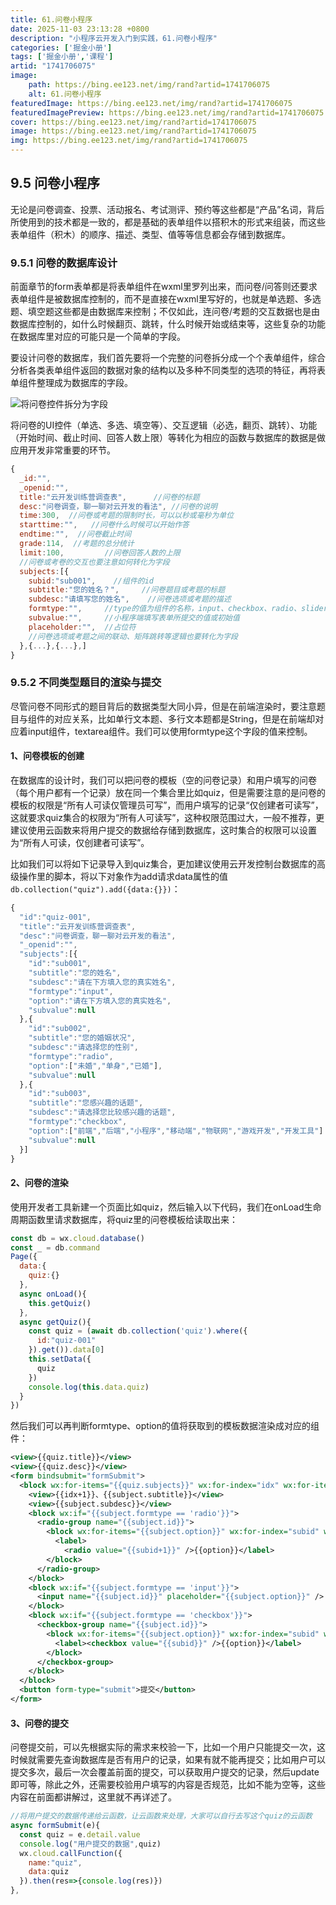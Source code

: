 ```yaml
---
title: 61.问卷小程序
date: 2025-11-03 23:13:28 +0800
description: "小程序云开发入门到实践，61.问卷小程序"
categories: ['掘金小册']
tags: ['掘金小册','课程']
artid: "1741706075"
image:
    path: https://bing.ee123.net/img/rand?artid=1741706075
    alt: 61.问卷小程序
featuredImage: https://bing.ee123.net/img/rand?artid=1741706075
featuredImagePreview: https://bing.ee123.net/img/rand?artid=1741706075
cover: https://bing.ee123.net/img/rand?artid=1741706075
image: https://bing.ee123.net/img/rand?artid=1741706075
img: https://bing.ee123.net/img/rand?artid=1741706075
---
```


## 9.5 问卷小程序
无论是问卷调查、投票、活动报名、考试测评、预约等这些都是“产品”名词，背后所使用到的技术都是一致的，都是基础的表单组件以搭积木的形式来组装，而这些表单组件（积木）的顺序、描述、类型、值等等信息都会存储到数据库。

### 9.5.1 问卷的数据库设计
前面章节的form表单都是将表单组件在wxml里罗列出来，而问卷/问答则还要求表单组件是被数据库控制的，而不是直接在wxml里写好的，也就是单选题、多选题、填空题这些都是由数据库来控制；不仅如此，连问卷/考题的交互数据也是由数据库控制的，如什么时候翻页、跳转，什么时候开始或结束等，这些复杂的功能在数据库里对应的可能只是一个简单的字段。

要设计问卷的数据库，我们首先要将一个完整的问卷拆分成一个个表单组件，综合分析各类表单组件返回的数据对象的结构以及多种不同类型的选项的特征，再将表单组件整理成为数据库的字段。

![将问卷控件拆分为字段](https://i.hackweek.org/img//9/formdata.jpg)

将问卷的UI控件（单选、多选、填空等）、交互逻辑（必选，翻页、跳转）、功能（开始时间、截止时间、回答人数上限）等转化为相应的函数与数据库的数据是做应用开发非常重要的环节。

```javascript
{
  _id:"",
  _openid:"",
  title:"云开发训练营调查表",      //问卷的标题
  desc:"问卷调查，聊一聊对云开发的看法", //问卷的说明
  time:300,  //问卷或考题的限制时长，可以以秒或毫秒为单位
  starttime:"",   //问卷什么时候可以开始作答
  endtime:"",  //问卷截止时间
  grade:114,  //考题的总分统计
  limit:100,         //问卷回答人数的上限
  //问卷或考卷的交互也要注意如何转化为字段
  subjects:[{  
    subid:"sub001",    //组件的id
    subtitle:"您的姓名？",     //问卷题目或考题的标题
    subdesc:"请填写您的姓名",    //问卷选项或考题的描述
    formtype:"",     //type的值为组件的名称，input、checkbox、radio、slider等
    subvalue:"",     //小程序端填写表单所提交的值或初始值
    placeholder:"",  //占位符
    //问卷选项或考题之间的联动、矩阵跳转等逻辑也要转化为字段   
  },{...},{...},]  
}
```

### 9.5.2 不同类型题目的渲染与提交
尽管问卷不同形式的题目背后的数据类型大同小异，但是在前端渲染时，要注意题目与组件的对应关系，比如单行文本题、多行文本题都是String，但是在前端却对应着input组件，textarea组件。我们可以使用formtype这个字段的值来控制。

#### 1、问卷模板的创建
在数据库的设计时，我们可以把问卷的模板（空的问卷记录）和用户填写的问卷（每个用户都有一个记录）放在同一个集合里比如quiz，但是需要注意的是问卷的模板的权限是“所有人可读仅管理员可写”，而用户填写的记录“仅创建者可读写”，这就要求quiz集合的权限为“所有人可读写”，这种权限范围过大，一般不推荐，更建议使用云函数来将用户提交的数据给存储到数据库，这时集合的权限可以设置为“所有人可读，仅创建者可读写”。

比如我们可以将如下记录导入到quiz集合，更加建议使用云开发控制台数据库的高级操作里的脚本，将以下对象作为add请求data属性的值`db.collection("quiz").add({data:{}})`：
```javascript
{
  "id":"quiz-001",    
  "title":"云开发训练营调查表",  
  "desc":"问卷调查，聊一聊对云开发的看法", 
  "_openid":"",
  "subjects":[{
    "id":"sub001",   
    "subtitle":"您的姓名",
    "subdesc":"请在下方填入您的真实姓名",
    "formtype":"input",  
    "option":"请在下方填入您的真实姓名",
    "subvalue":null  
  },{
    "id":"sub002",   
    "subtitle":"您的婚姻状况",
    "subdesc":"请选择您的性别",
    "formtype":"radio",  
    "option":["未婚","单身","已婚"],
    "subvalue":null
  },{
    "id":"sub003",   
    "subtitle":"您感兴趣的话题",
    "subdesc":"请选择您比较感兴趣的话题",
    "formtype":"checkbox",  
    "option":["前端","后端","小程序","移动端","物联网","游戏开发","开发工具"] ,
    "subvalue":null
  }]
}
```

#### 2、问卷的渲染
使用开发者工具新建一个页面比如quiz，然后输入以下代码，我们在onLoad生命周期函数里请求数据库，将quiz里的问卷模板给读取出来：
```javascript
const db = wx.cloud.database()
const _ = db.command
Page({
  data:{
    quiz:{}
  },
  async onLoad(){
    this.getQuiz()
  },
  async getQuiz(){
    const quiz = (await db.collection('quiz').where({
      id:"quiz-001"
    }).get()).data[0]
    this.setData({
      quiz
    })
    console.log(this.data.quiz)
  }
})
```
然后我们可以再判断formtype、option的值将获取到的模板数据渲染成对应的组件：
```xml
<view>{{quiz.title}}</view>
<view>{{quiz.desc}}</view>
<form bindsubmit="formSubmit">
  <block wx:for-items="{{quiz.subjects}}" wx:for-index="idx" wx:for-item="subject" wx:key="item">
    <view>{{idx+1}}、{{subject.subtitle}}</view>
    <view>{{subject.subdesc}}</view>
    <block wx:if="{{subject.formtype == 'radio'}}">
      <radio-group name="{{subject.id}}">
        <block wx:for-items="{{subject.option}}" wx:for-index="subid" wx:for-item="option" wx:key="item">
          <label>
            <radio value="{{subid+1}}" />{{option}}</label>
        </block>
      </radio-group>
    </block>
    <block wx:if="{{subject.formtype == 'input'}}">
      <input name="{{subject.id}}" placeholder="{{subject.option}}" />
    </block>
    <block wx:if="{{subject.formtype == 'checkbox'}}">
      <checkbox-group name="{{subject.id}}">
        <block wx:for-items="{{subject.option}}" wx:for-index="subid" wx:for-item="option" wx:key="item">
          <label><checkbox value="{{subid}}" />{{option}}</label>
        </block>
      </checkbox-group>
    </block>
  </block>
  <button form-type="submit">提交</button>
</form>
```

#### 3、问卷的提交
问卷提交前，可以先根据实际的需求来校验一下，比如一个用户只能提交一次，这时候就需要先查询数据库是否有用户的记录，如果有就不能再提交；比如用户可以提交多次，最后一次会覆盖前面的提交，可以获取用户提交的记录，然后update即可等，除此之外，还需要校验用户填写的内容是否规范，比如不能为空等，这些内容在前面都讲解过，这里就不再详述了。
```javascript
//将用户提交的数据传递给云函数，让云函数来处理，大家可以自行去写这个quiz的云函数
async formSubmit(e){
  const quiz = e.detail.value 
  console.log("用户提交的数据",quiz)
  wx.cloud.callFunction({
    name:"quiz",
    data:quiz
  }).then(res=>{console.log(res)})
},
```
